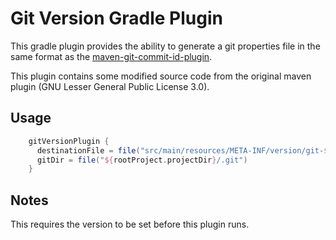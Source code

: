 # Git Version Gradle Plugin
This gradle plugin provides the ability to generate a git properties file in 
the same format as the [maven-git-commit-id-plugin](https://github.com/ktoso/maven-git-commit-id-plugin).

This plugin contains some modified source code from the original maven plugin (GNU Lesser General Public License 3.0).


## Usage
```groovy
    gitVersionPlugin {
      destinationFile = file("src/main/resources/META-INF/version/git-${group}_${project.name}.properties")
      gitDir = file("${rootProject.projectDir}/.git")
    }
```

## Notes
This requires the version to be set before this plugin runs. 
